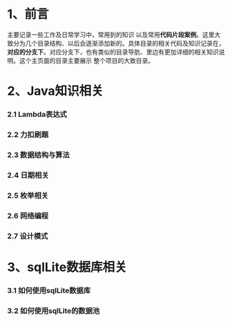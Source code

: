 # 1、前言

主要记录一些工作及日常学习中，常用到的知识 以及常用**代码片段案例**。这里大致分为几个目录结构、以后会逐渐添加新的。具体目录的相关代码及知识记录在，**对应的分支下**。对应分支下，也有类似的目录导肮、里边有更加详细的相关知识说明。这个主页面的目录主要展示 整个项目的大致目录。



# 2、Java知识相关



### 2.1 Lambda表达式



### 2.2 力扣刷题



### 2.3 数据结构与算法



### 2.4 日期相关



### 2.5 枚举相关



### 2.6 网络编程



### 2.7 设计模式



# 3、sqlLite数据库相关

### 3.1 如何使用sqlLite数据库 



### 3.2 如何使用sqlLite的数据池
